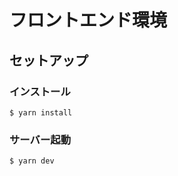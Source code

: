 # フロントエンド環境

## セットアップ

### インストール

```shell
$ yarn install
```

### サーバー起動

```shell
$ yarn dev
```
